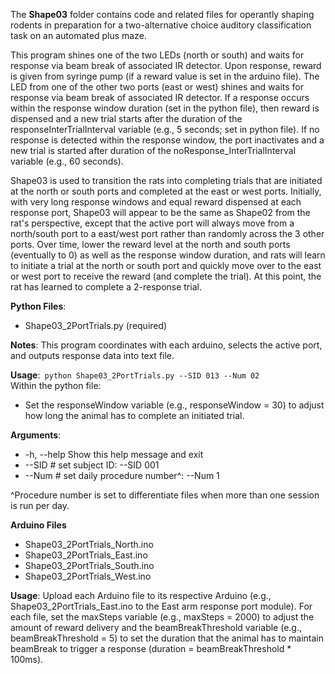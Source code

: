 The **Shape03** folder contains code and related files for operantly shaping rodents in preparation for a two-alternative choice auditory classification task on an automated plus maze. 

This program shines one of the two LEDs (north or south) and waits for response via beam break of associated IR detector. Upon response, reward is given from syringe pump (if a reward value is set in the arduino file). The LED from one of the other two ports (east or west) shines and waits for response via beam break of associated IR detector. If a response occurs within the response window duration (set in the python file), then reward is dispensed and a new trial starts after the duration of the responseInterTrialInterval variable (e.g., 5 seconds; set in python file). If no response is detected within the response window, the port inactivates and a new trial is started after duration of the noResponse_InterTrialInterval variable (e.g., 60 seconds).

Shape03 is used to transition the rats into completing trials that are initiated at the north or south ports and completed at the east or west ports. Initially, with very long response windows and equal reward dispensed at each response port, Shape03 will appear to be the same as Shape02 from the rat's perspective, except that the active port will always move from a north/south port to a east/west port rather than randomly across the 3 other ports.  Over time, lower the reward level at the north and south ports (eventually to 0) as well as the response window duration, and rats will learn to initiate a trial at the north or south port and quickly move over to the east or west port to receive the reward (and complete the trial). At this point, the rat has learned to complete a 2-response trial.   

**Python Files**:   

- Shape03_2PortTrials.py (required)  

**Notes**: This program coordinates with each arduino, selects the active port, and outputs response data into text file.  

**Usage**:``` python Shape03_2PortTrials.py --SID 013 --Num 02```  
Within the python file:
- Set the responseWindow variable (e.g., responseWindow = 30) to adjust how long the animal has to complete an initiated trial. 

**Arguments**:
  - -h, --help 			Show this help message and exit
  - --SID #			    set subject ID: --SID 001
  - --Num #			    set daily procedure number^: --Num 1

^Procedure number is set to differentiate files when more than one session is run per day.  

**Arduino Files**
- Shape03_2PortTrials_North.ino
- Shape03_2PortTrials_East.ino
- Shape03_2PortTrials_South.ino
- Shape03_2PortTrials_West.ino

**Usage**: Upload each Arduino file to its respective Arduino (e.g., Shape03_2PortTrials_East.ino to the East arm response port module).  For each file, set the maxSteps variable (e.g., maxSteps = 2000) to adjust the amount of reward delivery and the beamBreakThreshold variable (e.g., beamBreakThreshold = 5) to set the duration that the animal has to maintain beamBreak to trigger a response (duration = beamBreakThreshold * 100ms).

